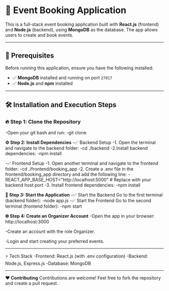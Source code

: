 # 🌟 **Event Booking Application**

This is a full-stack event booking application built with **React.js** (frontend) and **Node.js** (backend), using **MongoDB** as the database. The app allows users to create and book events. 

---

## 🚀 **Prerequisites**
Before running this application, ensure you have the following installed:
- ✅ **MongoDB** installed and running on port `27017`
- ✅ **Node.js** and **npm** installed

---

## 🛠️ **Installation and Execution Steps**

### 🔥 **Step 1: Clone the Repository**
-Open your git bash and run:
-git clone <repository-url>

**⚙️ Step 2: Install Dependencies**
-✅ Backend Setup
-1. Open the terminal and navigate to the backend folder: 
-cd ./backend
-2.Install backend dependencies:
-npm install

-✅ Frontend Setup
-1. Open another terminal and navigate to the frontend folder:
   -cd ./frontend/booking_app
-2. Create a .env file in the frontend/booking_app directory and add the following line:
   -REACT_APP_BASE_HOST="http://localhost:5000"   # Replace with your backend host port
-3. Install frontend dependencies:
   -npm install

**🚀 Step 3: Start the Application**
-✅ Start the Backend Go to the first terminal (backend folder):
    -node app.js
-✅ Start the Frontend Go to the second terminal (frontend folder):
    -npm start

**🌐 Step 4: Create an Organizer Account**
-Open the app in your browser: http://localhost:3000

-Create an account with the role Organizer.

-Login and start creating your preferred events.


------
⚡ Tech Stack
-Frontend: React.js (with .env configuration)
-Backend: Node.js, Express.js
-Database: MongoDB

------

**❤️ Contributing**
Contributions are welcome! Feel free to fork the repository and create a pull request.





